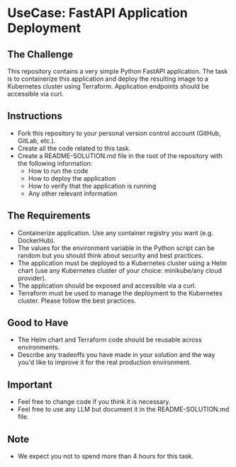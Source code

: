 # UseCase: FastAPI Application Deployment

## The Challenge

This repository contains a very simple Python FastAPI application. The task is to containerize this application and
deploy the resulting image to a Kubernetes cluster using Terraform. Application endpoints should be accessible via curl.

## Instructions

- Fork this repository to your personal version control account (GitHub, GitLab, etc.).
- Create all the code related to this task.
- Create a README-SOLUTION.md file in the root of the repository with the following information:
  - How to run the code
  - How to deploy the application
  - How to verify that the application is running
  - Any other relevant information

## The Requirements

- Containerize application. Use any container registry you want (e.g. DockerHub).
- The values for the environment variable in the Python script can be random but you should think about security and
  best practices.
- The application must be deployed to a Kubernetes cluster using a Helm chart (use any Kubernetes cluster of your
  choice: minikube/any cloud provider).
- The application should be exposed and accessible via a curl.
- Terraform must be used to manage the deployment to the Kubernetes cluster. Please follow the best practices.

## Good to Have

- The Helm chart and Terraform code should be reusable across environments.
- Describe any tradeoffs you have made in your solution and the way you'd like to improve it for the real production
  environment.

## Important

- Feel free to change code if you think it is necessary.
- Feel free to use any LLM but document it in the README-SOLUTION.md file.

## Note

- We expect you not to spend more than 4 hours for this task.
